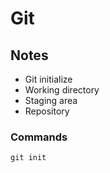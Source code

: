# Git

## Notes
- Git initialize
- Working directory
- Staging area
- Repository

### Commands

```git init```
